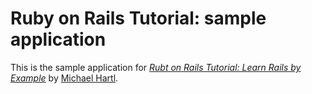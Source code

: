 # Ruby on Rails Tutorial: sample application

This is the sample application for
[*Rubt on Rails Tutorial: Learn Rails by Example*](http://railstutorial.org)
by [Michael Hartl](http://michaelhartl.com/).
